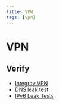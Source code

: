```yaml
---
title: VPN
tags: [vpn]
---
```


# VPN

## Verify

* [Integrity VPN](https://integrity.st/)
* [DNS leak test](https://dnsleaktest.com/results.html)
* [IPv6 Leak Tests](http://ipv6leak.com/results?token=l6d7rgg4bddakfhs)
